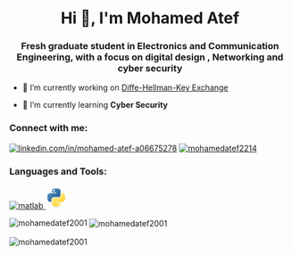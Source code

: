 <h1 align="center">Hi 👋, I'm Mohamed Atef</h1>
<h3 align="center">Fresh graduate student in Electronics and Communication Engineering, with a focus on digital design , Networking and cyber security</h3>

- 🔭 I’m currently working on [Diffe-Hellman-Key Exchange](https://github.com/mohamedatef2001/Diffie-Hellman-Key-Exchnge)

- 🌱 I’m currently learning **Cyber Security**

<h3 align="left">Connect with me:</h3>
<p align="left">
<a href="https://linkedin.com/in/linkedin.com/in/mohamed-atef-a06675278" target="blank"><img align="center" src="https://raw.githubusercontent.com/rahuldkjain/github-profile-readme-generator/master/src/images/icons/Social/linked-in-alt.svg" alt="linkedin.com/in/mohamed-atef-a06675278" height="30" width="40" /></a>
<a href="https://instagram.com/mohamedatef2214" target="blank"><img align="center" src="https://raw.githubusercontent.com/rahuldkjain/github-profile-readme-generator/master/src/images/icons/Social/instagram.svg" alt="mohamedatef2214" height="30" width="40" /></a>
</p>

<h3 align="left">Languages and Tools:</h3>
<p align="left"> <a href="https://www.mathworks.com/" target="_blank" rel="noreferrer"> <img src="https://upload.wikimedia.org/wikipedia/commons/2/21/Matlab_Logo.png" alt="matlab" width="40" height="40"/> </a> <a href="https://www.python.org" target="_blank" rel="noreferrer"> <img src="https://raw.githubusercontent.com/devicons/devicon/master/icons/python/python-original.svg" alt="python" width="40" height="40"/> </a> </p>

<p><img align="left" src="https://github-readme-stats.vercel.app/api/top-langs?username=mohamedatef2001&show_icons=true&locale=en&layout=compact" alt="mohamedatef2001" /></p>

<p>&nbsp;<img align="center" src="https://github-readme-stats.vercel.app/api?username=mohamedatef2001&show_icons=true&locale=en" alt="mohamedatef2001" /></p>

<p><img align="center" src="https://github-readme-streak-stats.herokuapp.com/?user=mohamedatef2001&" alt="mohamedatef2001" /></p>
